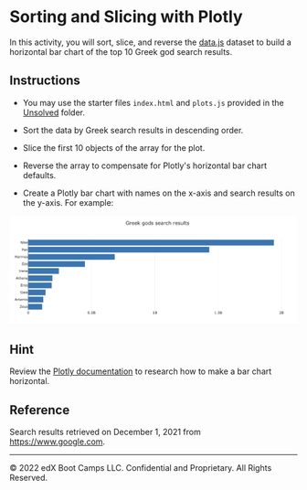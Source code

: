 # Sorting and Slicing with Plotly

In this activity, you will sort, slice, and reverse the [data.js](Unsolved/data.js) dataset to build a horizontal bar chart of the top 10 Greek god search results.

## Instructions

* You may use the starter files `index.html` and `plots.js` provided in the [Unsolved](Unsolved) folder.

* Sort the data by Greek search results in descending order.

* Slice the first 10 objects of the array for the plot.

* Reverse the array to compensate for Plotly's horizontal bar chart defaults.

* Create a Plotly bar chart with names on the x-axis and search results on the y-axis. For example:

![Greek Top Ten](Images/greek_top_ten.png)

## Hint

Review the [Plotly documentation](https://plotly.com/javascript/horizontal-bar-charts/) to research how to make a bar chart horizontal.

## Reference

Search results retrieved on December 1, 2021 from <https://www.google.com>.

---

© 2022 edX Boot Camps LLC. Confidential and Proprietary. All Rights Reserved.
